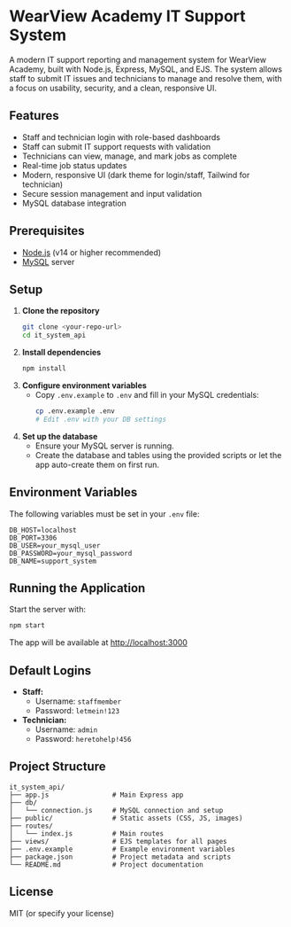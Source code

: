 # WearView Academy IT Support System

A modern IT support reporting and management system for WearView Academy, built with Node.js, Express, MySQL, and EJS. The system allows staff to submit IT issues and technicians to manage and resolve them, with a focus on usability, security, and a clean, responsive UI.

## Features
- Staff and technician login with role-based dashboards
- Staff can submit IT support requests with validation
- Technicians can view, manage, and mark jobs as complete
- Real-time job status updates
- Modern, responsive UI (dark theme for login/staff, Tailwind for technician)
- Secure session management and input validation
- MySQL database integration

## Prerequisites
- [Node.js](https://nodejs.org/) (v14 or higher recommended)
- [MySQL](https://www.mysql.com/) server

## Setup
1. **Clone the repository**
   ```sh
   git clone <your-repo-url>
   cd it_system_api
   ```
2. **Install dependencies**
   ```sh
   npm install
   ```
3. **Configure environment variables**
   - Copy `.env.example` to `.env` and fill in your MySQL credentials:
     ```sh
     cp .env.example .env
     # Edit .env with your DB settings
     ```
4. **Set up the database**
   - Ensure your MySQL server is running.
   - Create the database and tables using the provided scripts or let the app auto-create them on first run.

## Environment Variables
The following variables must be set in your `.env` file:
```
DB_HOST=localhost
DB_PORT=3306
DB_USER=your_mysql_user
DB_PASSWORD=your_mysql_password
DB_NAME=support_system
```

## Running the Application
Start the server with:
```sh
npm start
```
The app will be available at [http://localhost:3000](http://localhost:3000)

## Default Logins
- **Staff:**
  - Username: `staffmember`
  - Password: `letmein!123`
- **Technician:**
  - Username: `admin`
  - Password: `heretohelp!456`

## Project Structure
```
it_system_api/
├── app.js                # Main Express app
├── db/
│   └── connection.js     # MySQL connection and setup
├── public/               # Static assets (CSS, JS, images)
├── routes/
│   └── index.js          # Main routes
├── views/                # EJS templates for all pages
├── .env.example          # Example environment variables
├── package.json          # Project metadata and scripts
└── README.md             # Project documentation
```

## License
MIT (or specify your license)
